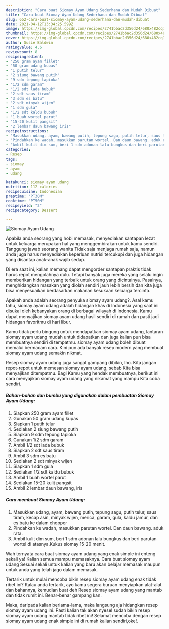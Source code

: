 ```yaml
---
description: "Cara buat Siomay Ayam Udang Sederhana dan Mudah Dibuat"
title: "Cara buat Siomay Ayam Udang Sederhana dan Mudah Dibuat"
slug: 652-cara-buat-siomay-ayam-udang-sederhana-dan-mudah-dibuat
date: 2021-04-12T13:34:25.599Z
image: https://img-global.cpcdn.com/recipes/2741bbac2d356d24/680x482cq70/siomay-ayam-udang-foto-resep-utama.jpg
thumbnail: https://img-global.cpcdn.com/recipes/2741bbac2d356d24/680x482cq70/siomay-ayam-udang-foto-resep-utama.jpg
cover: https://img-global.cpcdn.com/recipes/2741bbac2d356d24/680x482cq70/siomay-ayam-udang-foto-resep-utama.jpg
author: Susie Baldwin
ratingvalue: 4.6
reviewcount: 8
recipeingredient:
- "250 gram ayam fillet"
- "50 gram udang kupas"
- "1 putih telur"
- "2 siung bawang putih"
- "9 sdm tepung tapioka"
- "1/2 sdm garam"
- "1/2 sdt lada bubuk"
- "2 sdt saus tiram"
- "3 sdm es batu"
- "2 sdt minyak wijen"
- "1 sdm gula"
- "1/2 sdt kaldu bubuk"
- "1 buah wortel parut"
- "15-20 kulit pangsit"
- "2 lembar daun bawang iris"
recipeinstructions:
- "Masukkan udang, ayam, bawang putih, tepung sagu, putih telur, saus tiram, kecap asin, minyak wijen, merica, garam, gula, kaldu jamur, dan es batu ke dalam chopper"
- "Pindahkan ke wadah, masukkan parutan wortel. Dan daun bawang. aduk rata."
- "Ambil kulit dim sum, beri 1 sdm adonan lalu bungkus dan beri parutan wortel di atasnya.Kukus siomay 15-20 menit."
categories:
- Resep
tags:
- siomay
- ayam
- udang

katakunci: siomay ayam udang 
nutrition: 112 calories
recipecuisine: Indonesian
preptime: "PT30M"
cooktime: "PT50M"
recipeyield: "2"
recipecategory: Dessert

---
```



![Siomay Ayam Udang](https://img-global.cpcdn.com/recipes/2741bbac2d356d24/680x482cq70/siomay-ayam-udang-foto-resep-utama.jpg)

Apabila anda seorang yang hobi memasak, menyediakan santapan lezat untuk keluarga merupakan hal yang menggembirakan untuk kamu sendiri. Tanggung jawab seorang  wanita Tidak saja menjaga rumah saja, namun anda juga harus menyediakan keperluan nutrisi tercukupi dan juga hidangan yang disantap anak-anak wajib sedap.

Di era  saat ini, kalian memang dapat mengorder santapan praktis tidak harus repot mengolahnya dulu. Tetapi banyak juga mereka yang selalu ingin memberikan hidangan yang terbaik untuk orang yang dicintainya. Pasalnya, menghidangkan masakan yang diolah sendiri jauh lebih bersih dan kita juga bisa menyesuaikan berdasarkan makanan kesukaan keluarga tercinta. 



Apakah anda adalah seorang penyuka siomay ayam udang?. Asal kamu tahu, siomay ayam udang adalah hidangan khas di Indonesia yang saat ini disukai oleh kebanyakan orang di berbagai wilayah di Indonesia. Kamu dapat menyajikan siomay ayam udang hasil sendiri di rumah dan pasti jadi hidangan favoritmu di hari libur.

Kamu tidak perlu bingung untuk mendapatkan siomay ayam udang, lantaran siomay ayam udang mudah untuk didapatkan dan juga kalian pun bisa membuatnya sendiri di tempatmu. siomay ayam udang boleh dibuat memalui bermacam cara. Kini pun ada banyak resep modern yang membuat siomay ayam udang semakin nikmat.

Resep siomay ayam udang juga sangat gampang dibikin, lho. Kita jangan repot-repot untuk memesan siomay ayam udang, sebab Kita bisa menyajikan ditempatmu. Bagi Kamu yang hendak membuatnya, berikut ini cara menyajikan siomay ayam udang yang nikamat yang mampu Kita coba sendiri.

<!--inarticleads1-->

##### Bahan-bahan dan bumbu yang digunakan dalam pembuatan Siomay Ayam Udang:

1. Siapkan 250 gram ayam fillet
1. Gunakan 50 gram udang kupas
1. Siapkan 1 putih telur
1. Sediakan 2 siung bawang putih
1. Siapkan 9 sdm tepung tapioka
1. Gunakan 1/2 sdm garam
1. Ambil 1/2 sdt lada bubuk
1. Siapkan 2 sdt saus tiram
1. Ambil 3 sdm es batu
1. Sediakan 2 sdt minyak wijen
1. Siapkan 1 sdm gula
1. Sediakan 1/2 sdt kaldu bubuk
1. Ambil 1 buah wortel parut
1. Sediakan 15-20 kulit pangsit
1. Ambil 2 lembar daun bawang, iris




<!--inarticleads2-->

##### Cara membuat Siomay Ayam Udang:

1. Masukkan udang, ayam, bawang putih, tepung sagu, putih telur, saus tiram, kecap asin, minyak wijen, merica, garam, gula, kaldu jamur, dan es batu ke dalam chopper
1. Pindahkan ke wadah, masukkan parutan wortel. Dan daun bawang. aduk rata.
1. Ambil kulit dim sum, beri 1 sdm adonan lalu bungkus dan beri parutan wortel di atasnya.Kukus siomay 15-20 menit.




Wah ternyata cara buat siomay ayam udang yang enak simple ini enteng sekali ya! Kalian semua mampu memasaknya. Cara buat siomay ayam udang Sesuai sekali untuk kalian yang baru akan belajar memasak maupun untuk anda yang telah jago dalam memasak.

Tertarik untuk mulai mencoba bikin resep siomay ayam udang enak tidak ribet ini? Kalau anda tertarik, ayo kamu segera buruan menyiapkan alat-alat dan bahannya, kemudian buat deh Resep siomay ayam udang yang mantab dan tidak rumit ini. Benar-benar gampang kan. 

Maka, daripada kalian berlama-lama, maka langsung aja hidangkan resep siomay ayam udang ini. Pasti kalian tak akan nyesel sudah bikin resep siomay ayam udang mantab tidak ribet ini! Selamat mencoba dengan resep siomay ayam udang enak simple ini di rumah kalian sendiri,oke!.

